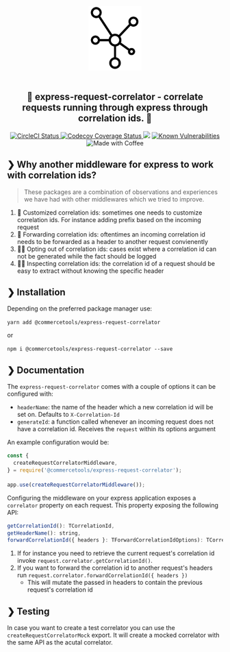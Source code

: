 <p align="center">
  <img alt="Logo" height="150" src="https://raw.githubusercontent.com/commercetools/express-request-correlator/master/logo.png" /><br /><br />
</p>

<h2 align="center">🧷 express-request-correlator - correlate requests running through express through correlation ids. 🚦</h2>

<p align="center">
  <a href="https://circleci.com/gh/commercetools/express-request-correlator">
    <img alt="CircleCI Status" src="https://circleci.com/gh/commercetools/express-request-correlator.svg?style=shield&circle-token=6b914111cae6bac8d92ab82ff1e84fdf64424e78">
  </a>
  <a href="https://codecov.io/gh/commercetools/express-request-correlator">
    <img alt="Codecov Coverage Status" src="https://img.shields.io/codecov/c/github/commercetools/express-request-correlator.svg?style=flat-square">
  </a>
  <a href="https://app.fossa.io/projects/git%2Bgithub.com%2Ftdeekens%2Fpromster?ref=badge_shield" alt="FOSSA Status"><img src="https://app.fossa.io/api/projects/git%2Bgithub.com%2Ftdeekens%2Fpromster.svg?type=shield"/></a>
  <a href="https://snyk.io/test/github/commercetools/express-request-correlator"><img src="https://snyk.io/test/github/commercetools/express-request-correlator/badge.svg" alt="Known Vulnerabilities" data-canonical-src="https://snyk.io/test/github/{username}/{repo}" style="max-width:100%;"/></a>
  <img alt="Made with Coffee" src="https://img.shields.io/badge/made%20with-%E2%98%95%EF%B8%8F%20coffee-yellow.svg">
</p>

## ❯ Why another middleware for express to work with correlation ids?

> These packages are a combination of observations and experiences we have had with other middlewares which we tried to improve.

1. 🎨 Customized correlation ids: sometimes one needs to customize correlation ids. For instance adding prefix based on the incoming request
2. 🍕 Forwarding correlation ids: oftentimes an incoming correlation id needs to be forwarded as a header to another request convienently
3. 🏄🏻 Opting out of correlation ids: cases exist where a correlation id can not be generated while the fact should be logged
4. 👌🏼 Inspecting correlation ids: the correlation id of a request should be easy to extract without knowing the specific header

## ❯ Installation

Depending on the preferred package manager use:

`yarn add @commercetools/express-request-correlator`

or

`npm i @commercetools/express-request-correlator --save`

## ❯ Documentation

The `express-request-correlator` comes with a couple of options it can be configured with:

- `headerName`: the name of the header which a new correlation id will be set on. Defaults to `X-Correlation-Id`
- `generateId`: a function called whenever an incoming request does not have a correlation id. Receives the `request` within its options argument

An example configuration would be:

```js
const {
  createRequestCorrelatorMiddleware,
} = require('@commercetools/express-request-correlator');

app.use(createRequestCorrelatorMiddleware());
```

Configuring the middleware on your express application exposes a `correlator` property on each request. This property exposing the following API:

```js
getCorrelationId(): TCorrelationId,
getHeaderName(): string,
forwardCorrelationId({ headers }: TForwardCorrelationIdOptions): TCorrelationId
```

1. If for instance you need to retrieve the current request's correlation id invoke `request.correlator.getCorrelationId()`.
2. If you want to forward the correlation id to another request's headers run `request.correlator.forwardCorrelationId({ headers })`
   - This will mutate the passed in headers to contain the previous request's correlation id

## ❯ Testing

In case you want to create a test correlator you can use the `createRequestCorrelatorMock` export. It will create a mocked correlator with the same API as the acutal correlator.
